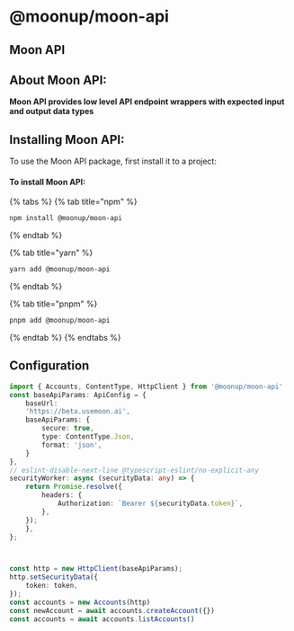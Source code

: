 # @moonup/moon-api

## Moon API

## **About Moon API:**

**Moon API provides low level API endpoint wrappers with expected input and output data types**



## **Installing Moon API:**

To use the Moon API package, first install it to a project:

#### To install Moon **API**:

{% tabs %}
{% tab title="npm" %}
```bash
npm install @moonup/moon-api
```
{% endtab %}

{% tab title="yarn" %}
```bash
yarn add @moonup/moon-api
```
{% endtab %}

{% tab title="pnpm" %}
```bash
pnpm add @moonup/moon-api
```
{% endtab %}
{% endtabs %}





## Configuration

```typescript
import { Accounts, ContentType, HttpClient } from '@moonup/moon-api'
const baseApiParams: ApiConfig = {
    baseUrl:
    'https://beta.usemoon.ai',
    baseApiParams: {
        secure: true,
        type: ContentType.Json,
        format: 'json',
    }
},
// eslint-disable-next-line @typescript-eslint/no-explicit-any
securityWorker: async (securityData: any) => {
    return Promise.resolve({
        headers: {
            Authorization: `Bearer ${securityData.token}`,
        },
    });
    },
};



const http = new HttpClient(baseApiParams);
http.setSecurityData({
    token: token,
});
const accounts = new Accounts(http)
const newAccount = await accounts.createAccount({})
const accounts = await accounts.listAccounts()
```
